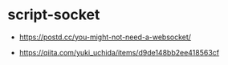 # script-socket

- https://postd.cc/you-might-not-need-a-websocket/

- https://qiita.com/yuki_uchida/items/d9de148bb2ee418563cf
